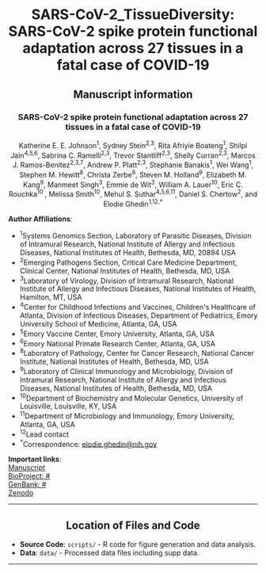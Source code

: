 <h1 align="center">SARS-CoV-2_TissueDiversity: SARS-CoV-2 spike protein functional adaptation across 27 tissues in a fatal case of COVID-19</h1>

<h2 align="center">Manuscript information</h2>

<h3 align = "center">SARS-CoV-2 spike protein functional adaptation across 27 tissues in a fatal case of COVID-19</h3>     
<p align = "center">Katherine E. E. Johnson<sup>1</sup>, Sydney Stein<sup>2,3</sup>, Rita Afriyie Boateng<sup>1</sup>, Shilpi Jain<sup>4,5,6</sup>, Sabrina C. Ramelli<sup>2,3</sup>, Trevor Stantliff<sup>2,3</sup>, Shelly Curran<sup>2,3</sup>, Marcos J. Ramos-Benitez<sup>2,3,7</sup>, Andrew P. Platt<sup>2,3</sup>, Stephanie Banakis<sup>1</sup>, Wei Wang<sup>1</sup>, Stephen M. Hewitt<sup>8</sup>, Christa Zerbe<sup>9</sup>, Steven M. Holland<sup>9</sup>, Elizabeth M. Kang<sup>9</sup>, Manmeet Singh<sup>3</sup>, Emmie de Wit<sup>3</sup>, William A. Lauer<sup>10</sup>, Eric C. Rouchka<sup>10 </sup>, Melissa Smith<sup>10</sup>, Mehul S. Suthar<sup>4,5,6,11</sup>, Daniel S. Chertow<sup>2</sup>, and Elodie Ghedin<sup>1,12,*</sup></p>

**Author Affiliations**: 
- <sup>1</sup>Systems Genomics Section, Laboratory of Parasitic Diseases, Division of Intramural Research, National Institute of Allergy and Infectious Diseases, National Institutes of Health, Bethesda, MD, 20894 USA 
- <sup>2</sup>Emerging Pathogens Section, Critical Care Medicine Department, Clinical Center, National Institutes of Health, Bethesda, MD, USA 
- <sup>3</sup>Laboratory of Virology, Division of Intramural Research, National Institute of Allergy and Infectious Diseases, National Institutes of Health, Hamilton, MT, USA 
- <sup>4</sup>Center for Childhood Infections and Vaccines, Children's Healthcare of Atlanta, Division of Infectious Diseases, Department of Pediatrics, Emory University School of Medicine, Atlanta, GA, USA 
- <sup>5</sup>Emory Vaccine Center, Emory University, Atlanta, GA, USA 
- <sup>6</sup>Emory National Primate Research Center, Atlanta, GA, USA
- <sup>8</sup>Laboratory of Pathology, Center for Cancer Research, National Cancer Institute, National Institutes of Health, Bethesda, MD, USA
- <sup>9</sup>Laboratory of Clinical Immunology and Microbiology, Division of Intramural Research, National Institute of Allergy and Infectious Diseases, National Institutes of Health, Bethesda, MD, USA
- <sup>10</sup>Department of Biochemistry and Molecular Genetics, University of Louisville, Louisville, KY, USA
- <sup>11</sup>Department of Microbiology and Immunology, Emory University, Atlanta, GA, USA 
- <sup>12</sup>Lead contact
- <sup>*</sup>Correspondence: elodie.ghedin@nih.gov

**Important links**:     
[Manuscript](website)       
[BioProject: # ](link)      
[GenBank: #](link)      
[Zenodo](link)    

---

<h2 align="center">Location of Files and Code</h2>

- **Source Code**: `scripts/` - R code for figure generation and data analysis.
- **Data**: `data/` - Processed data files including supp data.

---
